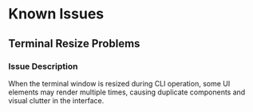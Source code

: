 # Known Issues

## Terminal Resize Problems

### Issue Description

When the terminal window is resized during CLI operation, some UI elements may render multiple times, causing duplicate components and visual clutter in the interface.
